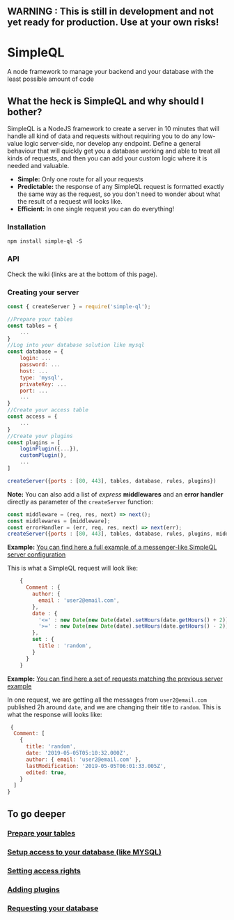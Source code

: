 ## **WARNING :** This is still in development and not yet ready for production. Use at your own risks!

# SimpleQL
A node framework to manage your backend and your database with the least possible amount of code

## What the heck is SimpleQL and why should I bother?

SimpleQL is a NodeJS framework to create a server in 10 minutes that will handle all kind of data and requests without requiring you to do any low-value logic server-side, nor develop any endpoint. Define a general behaviour that will quickly get you a database working and able to treat all kinds of requests, and then you can add your custom logic where it is needed and valuable.

 * **Simple:** Only one route for all your requests
 * **Predictable:** the response of any SimpleQL request is formatted exactly the same way as the request, so you don't need to wonder about what the result of a request will looks like.
 * **Efficient:** In one single request you can do everything!

### Installation

```
npm install simple-ql -S
```

### API

Check the wiki (links are at the bottom of this page).

### Creating your server

```javascript
const { createServer } = require('simple-ql');

//Prepare your tables
const tables = {
    ...
}
//Log into your database solution like mysql
const database = {
    login: ...
    password: ...
    host: ...
    type: 'mysql',
    privateKey: ...
    port: ...
    ...
}
//Create your access table
const access = {
    ...
}
//Create your plugins
const plugins = [
    loginPlugin({...}),
    customPlugin(),
    ...
]

createServer({ports : [80, 443], tables, database, rules, plugins})
```

**Note:** You can also add a list of *express* **middlewares** and an **error handler** directly as parameter of the `createServer` function:

```javascript
const middleware = (req, res, next) => next();
const middlewares = [middleware];
const errorHandler = (err, req, res, next) => next(err);
createServer({ports : [80, 443], tables, database, rules, plugins, middlewares, errorHandler});
```

**Example:** [You can find here a full example of a messenger-like SimpleQL server configuration](https://github.com/Sharcoux/SimpleQL/blob/master/example.js)

This is what a SimpleQL request will look like:

```javascript
    {
      Comment : {
        author: {
          email : 'user2@email.com',
        },
        date : {
          '<=' : new Date(new Date(date).setHours(date.getHours() + 2)).toISOString(),
          '>=' : new Date(new Date(date).setHours(date.getHours() - 2)).toISOString(),
        },
        set : {
          title : 'random',
        }
      }
    }
```

**Example:** [You can find here a set of requests matching the previous server example](https://github.com/Sharcoux/SimpleQL/blob/master/test.js)

In one request, we are getting all the messages from `user2@email.com` published 2h around `date`, and we are changing their title to `random`. This is what the response will looks like:

```javascript
 {
  Comment: [
    {
      title: 'random',
      date: '2019-05-05T05:10:32.000Z',
      author: { email: 'user2@email.com' },
      lastModification: '2019-05-05T06:01:33.005Z',
      edited: true,
    }
  ]
}
```

## To go deeper

### [Prepare your tables](https://github.com/Sharcoux/SimpleQL/wiki/tables-configuration)
### [Setup access to your database (like MYSQL)](https://github.com/Sharcoux/SimpleQL/wiki/access-to-database)
### [Setting access rights](https://github.com/Sharcoux/SimpleQL/wiki/setting-access-rights)
### [Adding plugins](https://github.com/Sharcoux/SimpleQL/wiki/adding-plugins)
### [Requesting your database](https://github.com/Sharcoux/SimpleQL/wiki/simpleql-requests)
